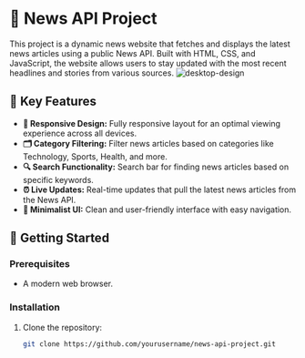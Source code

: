 # 📰 News API Project

This project is a dynamic news website that fetches and displays the latest news articles using a public News API. Built with HTML, CSS, and JavaScript, the website allows users to stay updated with the most recent headlines and stories from various sources.
![desktop-design](./)

## 🌟 Key Features
- **📱 Responsive Design:** Fully responsive layout for an optimal viewing experience across all devices.
- **🗂️ Category Filtering:** Filter news articles based on categories like Technology, Sports, Health, and more.
- **🔍 Search Functionality:** Search bar for finding news articles based on specific keywords.
- **⏰ Live Updates:** Real-time updates that pull the latest news articles from the News API.
- **🎨 Minimalist UI:** Clean and user-friendly interface with easy navigation.

## 🚀 Getting Started

### Prerequisites
- A modern web browser.

### Installation
1. Clone the repository:
   ```bash
   git clone https://github.com/yourusername/news-api-project.git

